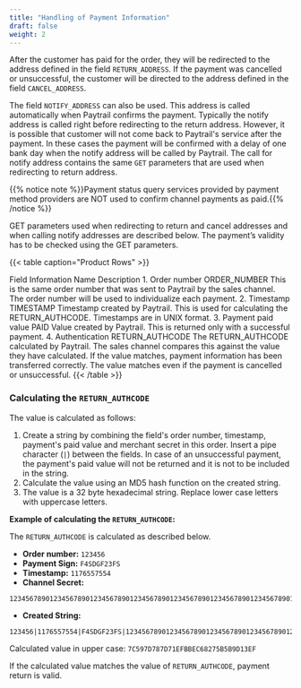 ```yaml
---
title: "Handling of Payment Information"
draft: false
weight: 2
---
```


After the customer has paid for the order, they will be redirected to the address defined in the field `RETURN_ADDRESS`. If the payment was cancelled or unsuccessful, the customer will be directed to the address defined in the field `CANCEL_ADDRESS`.

The field `NOTIFY_ADDRESS` can also be used. This address is called automatically when Paytrail confirms the payment. Typically the notify address is called right before redirecting to the return address. However, it is possible that customer will not come back to Paytrail's service after the payment. In these cases the payment will be confirmed with a delay of one bank day when the notify address will be called by Paytrail. The call for notify address contains the same `GET` parameters that are used when redirecting to return address.

{{% notice note %}}Payment status query services provided by payment method providers are NOT used to confirm channel payments as paid.{{% /notice %}}

GET parameters used when redirecting to return and cancel addresses and when calling notify addresses are described below. The payment’s validity has to be checked using the GET parameters.

{{< table caption="Product Rows" >}}
<thead>
    <tr>
        <th>Field</th>
        <th>Information</th>
        <th>Name</th>
        <th>Description</th>
    </tr>
</thead>
<tbody>
    <tr>
        <td>1.</td>
        <td>Order number</td>
        <td>ORDER_NUMBER</td>
        <td>
            This is the same order number that was sent to Paytrail by the sales channel.
            The order number will be used to individualize each payment.
        </td>
    </tr>
    <tr>
        <td>2.</td>
        <td>Timestamp</td>
        <td>TIMESTAMP</td>
        <td>Timestamp created by Paytrail. This is used for calculating the RETURN_AUTHCODE. Timestamps
            are in UNIX format.</td>
    </tr>
    <tr>
        <td>3.</td>
        <td>Payment paid value</td>
        <td>PAID</td>
        <td>Value created by Paytrail. This is returned only with a successful payment.</td>
    </tr>
    <tr>
        <td>4.</td>
        <td>Authentication</td>
        <td>RETURN_AUTHCODE</td>
        <td>
            The RETURN_AUTHCODE calculated by Paytrail.
            The sales channel compares this against the value they have calculated.
            If the value matches, payment information has been transferred correctly.
            The value matches even if the payment is cancelled or unsuccessful.
        </td>
    </tr>
</tbody>
{{< /table >}}

### Calculating the `RETURN_AUTHCODE`

The value is calculated as follows:

1. Create a string by combining the field's order number, timestamp, payment's paid value and merchant secret in this order. Insert a pipe character (`|`) between the fields. In case of an unsuccessful payment, the payment's paid value will not be returned and it is not to be included in the string.
2. Calculate the value using an MD5 hash function on the created string.
3. The value is a 32 byte hexadecimal string. Replace lower case letters with uppercase letters.

**Example of calculating the `RETURN_AUTHCODE`:**

The `RETURN_AUTHCODE` is calculated as described below.

- **Order number:** `123456`
- **Payment Sign:** `F4SDGF23FS`
- **Timestamp:** `1176557554`
- **Channel Secret:**

```plain
12345678901234567890123456789012345678901234567890123456789012345678901234567890123456789012345678901234567890123456789012345678
```

- **Created String:**

```plain
123456|1176557554|F4SDGF23FS|12345678901234567890123456789012345678901234567890123456789012345678901234567890123456789012345678901234567890123456789012345678
```

Calculated value in upper case: `7C597D787D71EFBBEC68275B5B9D13EF`

If the calculated value matches the value of `RETURN_AUTHCODE`, payment return is valid.
